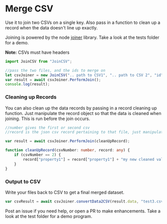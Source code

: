 # Merge CSV

Use it to join two CSVs on a single key. Also pass in a function to clean up a record when the data doesn't line up exactly.

Joining is powered by the node [joiner](https://github.com/mhkeller/joiner) library. Take a look at the tests folder for a demo.

**Note:** CSVs must have headers

```typescript
import JoinCSV from "JoinCSV";

//pass the two files, and the ids to merge on
let csvJoiner = new JoinCSV(".. path to CSV1", ".. path to CSV 2", "id", "anotherId");
var result = await csvJoiner.PerformJoin();
console.log(result);
```

### Cleaning up Records

You can also clean up the data records by passing in a record cleaning up function. Just manipulate the record object so that the data is cleaned when joining. This is run before the join occurs.

```typescript
//number gives the first or second csv
//record is the json csv record pertaining to that file, just manipulate it and clean your data.

var result = await csvJoiner.PerformJoin(cleanUpRecord);

function cleanUpRecord(csvNumber: number, record: any) {
	if (csvNumber == 2) {
		record["property1"] = record["property1"] + "my new cleaned value";
	}
}
```

### Output to CSV

Write your files back to CSV to get a final merged dataset.

```javascript
var csvResult = await csvJoiner.convertData2CSV(result.data, "test3.csv");
```

Post an issue if you need help, or open a PR to make enhancements. Take a look at the test folder for a demo program.
